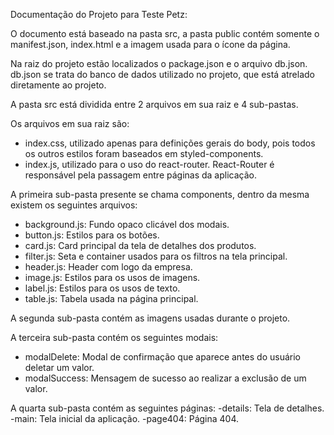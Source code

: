 Documentação do Projeto para Teste Petz:

O documento está baseado na pasta src, a pasta public contém somente o manifest.json, index.html e a imagem usada para o ícone da página.

Na raiz do projeto estão localizados o package.json e o arquivo db.json. 
db.json se trata do banco de dados utilizado no projeto, que está atrelado diretamente ao projeto.

A pasta src está dividida entre 2 arquivos em sua raiz e 4 sub-pastas. 

Os arquivos em sua raiz são:
- index.css, utilizado apenas para definições gerais do body, pois todos os outros estilos foram baseados em styled-components.
- index.js, utilizado para o uso do react-router. React-Router é responsável pela passagem entre páginas da aplicação.

A primeira sub-pasta presente se chama components, dentro da mesma existem os seguintes arquivos:
- background.js: Fundo opaco clicável dos modais.
- button.js: Estilos para os botões.
- card.js: Card principal da tela de detalhes dos produtos.
- filter.js: Seta e container usados para os filtros na tela principal.
- header.js: Header com logo da empresa.
- image.js: Estilos para os usos de imagens.
- label.js: Estilos para os usos de texto.
- table.js: Tabela usada na página principal.

A segunda sub-pasta contém as imagens usadas durante o projeto.

A terceira sub-pasta contém os seguintes modais:
- modalDelete: Modal de confirmação que aparece antes do usuário deletar um valor.
- modalSuccess: Mensagem de sucesso ao realizar a exclusão de um valor.

A quarta sub-pasta contém as seguintes páginas:
-details: Tela de detalhes.
-main: Tela inicial da aplicação.
-page404: Página 404.